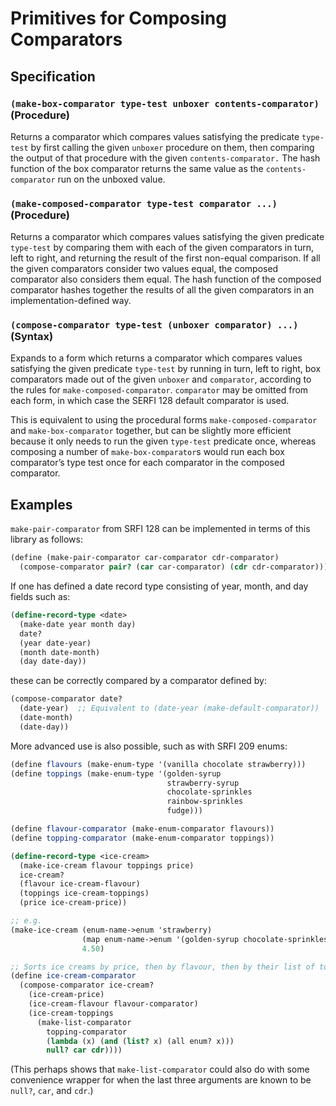 # Primitives for Composing Comparators

## Specification

### `(make-box-comparator type-test unboxer contents-comparator)` (Procedure)

Returns a comparator which compares values satisfying the predicate `type-test` by first calling the given `unboxer` procedure on them, then comparing the output of that procedure with the given `contents-comparator.` The hash function of the box comparator returns the same value as the `contents-comparator` run on the unboxed value.

### `(make-composed-comparator type-test comparator ...)` (Procedure)

Returns a comparator which compares values satisfying the given predicate `type-test` by comparing them with each of the given comparators in turn, left to right, and returning the result of the first non-equal comparison. If all the given comparators consider two values equal, the composed comparator also considers them equal. The hash function of the composed comparator hashes together the results of all the given comparators in an implementation-defined way.

### `(compose-comparator type-test (unboxer comparator) ...)` (Syntax)

Expands to a form which returns a comparator which compares values satisfying the given predicate `type-test` by running in turn, left to right, box comparators made out of the given `unboxer` and `comparator`, according to the rules for `make-composed-comparator`. `comparator` may be omitted from each form, in which case the SERFI 128 default comparator is used.

This is equivalent to using the procedural forms `make-composed-comparator` and `make-box-comparator` together, but can be slightly more efficient because it only needs to run the given `type-test` predicate once, whereas composing a number of `make-box-comparator`s would run each box comparator’s type test once for each comparator in the composed comparator.

## Examples

`make-pair-comparator` from SRFI 128 can be implemented in terms of this library as follows:

```scheme
(define (make-pair-comparator car-comparator cdr-comparator)
  (compose-comparator pair? (car car-comparator) (cdr cdr-comparator)))
```

If one has defined a date record type consisting of year, month, and day fields such as:

```scheme
(define-record-type <date>
  (make-date year month day)
  date?
  (year date-year)
  (month date-month)
  (day date-day))
```

these can be correctly compared by a comparator defined by:

```scheme
(compose-comparator date?
  (date-year)  ;; Equivalent to (date-year (make-default-comparator))
  (date-month)
  (date-day))
```

More advanced use is also possible, such as with SRFI 209 enums:

```scheme
(define flavours (make-enum-type '(vanilla chocolate strawberry)))
(define toppings (make-enum-type '(golden-syrup
                                   strawberry-syrup
                                   chocolate-sprinkles
                                   rainbow-sprinkles
                                   fudge)))

(define flavour-comparator (make-enum-comparator flavours))
(define topping-comparator (make-enum-comparator toppings))

(define-record-type <ice-cream>
  (make-ice-cream flavour toppings price)
  ice-cream?
  (flavour ice-cream-flavour)
  (toppings ice-cream-toppings)
  (price ice-cream-price))

;; e.g.
(make-ice-cream (enum-name->enum 'strawberry)
                (map enum-name->enum '(golden-syrup chocolate-sprinkles))
                4.50)

;; Sorts ice creams by price, then by flavour, then by their list of toppings.
(define ice-cream-comparator
  (compose-comparator ice-cream?
    (ice-cream-price)
    (ice-cream-flavour flavour-comparator)
    (ice-cream-toppings 
      (make-list-comparator
        topping-comparator
        (lambda (x) (and (list? x) (all enum? x)))
        null? car cdr))))
```

(This perhaps shows that `make-list-comparator` could also do with some convenience wrapper for when the last three arguments are known to be `null?`, `car`, and `cdr`.)
